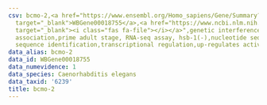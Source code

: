 ```yaml
---
csv: bcmo-2,<a href="https://www.ensembl.org/Homo_sapiens/Gene/Summary?db=core;g=WBGene00018755"
  target="_blank">WBGene00018755</a>,<a href="https://www.ncbi.nlm.nih.gov/pubmed/30894454"
  target="_blank"><i class="fas fa-file"></i></a>",genetic interference,functional
  association,prime adult stage, RNA-seq assay, hsb-1(-),nucleotide sequence identification,nucleotide
  sequence identification,transcriptional regulation,up-regulates activity
data_alias: bcmo-2
data_id: WBGene00018755
data_numevidence: 1
data_species: Caenorhabditis elegans
data_taxid: '6239'
title: bcmo-2
---
```

